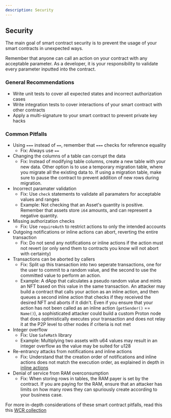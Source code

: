 ```yaml
---
description: Security
---
```


## Security

The main goal of smart contract security is to prevent the usage of your smart contracts in unexpected ways.

Remember that anyone can call an action on your contract with any acceptable parameter. As a developer, it is your responsibility to validate every parameter inputted into the contract.

### General Recommendations
- Write unit tests to cover all expected states and incorrect authorization cases
- Write integration tests to cover interactions of your smart contract with other contracts
- Apply a multi-signature to your smart contract to prevent private key hacks

### Common Pitfalls
- Using `===` instead of `==`, remember that `===` checks for reference equality
  - Fix: Always use `==`
- Changing the columns of a table can corrupt the data
  - Fix: Instead of modifying table columns, create a new table with your new data. Other option is to use a temporary migration table, where you migrate all the existing data to. If using a migration table, make sure to pause the contract to prevent addition of new rows during migration.
- Incorrect paramater validation
  - Fix: Use `check` statements to validate all paramaters for acceptable values and ranges
  - Example: Not checking that an Asset's quantity is positive. Remember that assets store `i64` amounts, and can represent a negative quantity.
- Missing authorization checks
  - Fix: Use `requireAuth` to restrict actions to only the intended accounts
- Outgoing notifications or inline actions can abort, reverting the entire transaction
  - Fix: Do not send any notifications or inline actions if the action must not revert (or only send them to contracts you know will not abort with certainty)
- Transactions can be aborted by callers
  - Fix: Split up this transaction into two seperate transactions, one for the user to commit to a random value, and the second to use the committed value to perform an action.
  - Example: A dApp that calculates a pseudo random value and mints an NFT based on this value in the same transaction. An attacker may build a contract that calls your action as an inline action, and then queues a second inline action that checks if they received the desired NFT and aborts if it didn't. Even if you ensure that your action has not been called as an inline action (`getSender()` == `Name()`), a sophisticated attacker could build a custom Proton node that does optimistically executes your transaction and does not relay it at the P2P level to other nodes if criteria is not met
- Integer overflow
  - Fix: Use `SafeMath` library
  - Example: Multiplying two assets with u64 values may result in an integer overflow as the value may be suited for u128
- Re-entrancy attacks from notifications and inline actions
  - Fix: Understand that the creation order of notifications and inline actions does not match the execution order, as explained in depth in [inline actions](./inline-actions.md)
- Denial of service from RAM overconsumption
  - Fix: When storing rows in tables, the RAM payer is set by the contract. If you are paying for the RAM, ensure that an attacker has limits on how many rows they can spuriously create according to your business case.

For more in-depth considerations of these smart contract pitfalls, read this this [WCR collection](https://github.com/klevoya/eosio-wcr-registry)